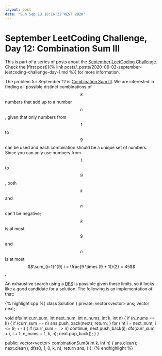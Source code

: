 ```yaml
---
layout: post
date: "Sun Sep 13 18:16:32 WEST 2020"
---
```


# September LeetCoding Challenge, Day 12: Combination Sum III

<div class="message" markdown="1">

This is part of a series of posts about the [September LeetCoding
Challenge][september-challenge]. Check the [first post]({% link
posts/_posts/2020-09-02-september-leetcoding-challenge-day-1.md %}) for more
information.

</div>

The problem for September 12 is [Combination Sum III][problem]. We are
interested in finding all possible distinct combinations of $$k$$ numbers that
add up to a number $$n$$, given that only numbers from $$1$$ to $$9$$ can be
used and each combination should be a unique set of numbers. Since you can only
use numbers from $$1$$ to $$9$$, both $$k$$ and $$n$$ can't be negative; $$k$$
is at most $$9$$ and $$n$$ is at most $$\sum_{i=1}^{9} i = \frac{9 \times (9 +
1)}{2} = 45$$.

An exhaustive search using a [DFS][dfs] is possible given these limits, so it
looks like a good candidate for a solution. The following is an implementation
of that:

{% highlight cpp %}
class Solution {
private:
  vector<vector<int>> ans;
  vector<int> next;

  void dfs(int curr_sum, int next_num, int n_nums, int k, int n) {
    if (n_nums == k) {
      if (curr_sum == n)
        ans.push_back(next);
      return;
    }
    for (int i = next_num; i <= 9; ++i) {
      if (curr_sum + i > n)
        continue;
      next.push_back(i);
      dfs(curr_sum + i, i + 1, n_nums + 1, k, n);
      next.pop_back();
    }
  }

public:
  vector<vector<int>> combinationSum3(int k, int n) {
    ans.clear();
    next.clear();
    dfs(0, 1, 0, k, n);
    return ans;
  }
};
{% endhighlight %}

[dfs]: https://en.wikipedia.org/wiki/Depth-first_search
[problem]: https://leetcode.com/problems/combination-sum-iii/
[september-challenge]: https://leetcode.com/explore/challenge/card/september-leetcoding-challenge/
